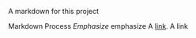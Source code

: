 A markdown for this project

 Markdown                               Process
 *Emphasize*                             emphasize
 A [link](http;//example.com "Title").   A link
 
